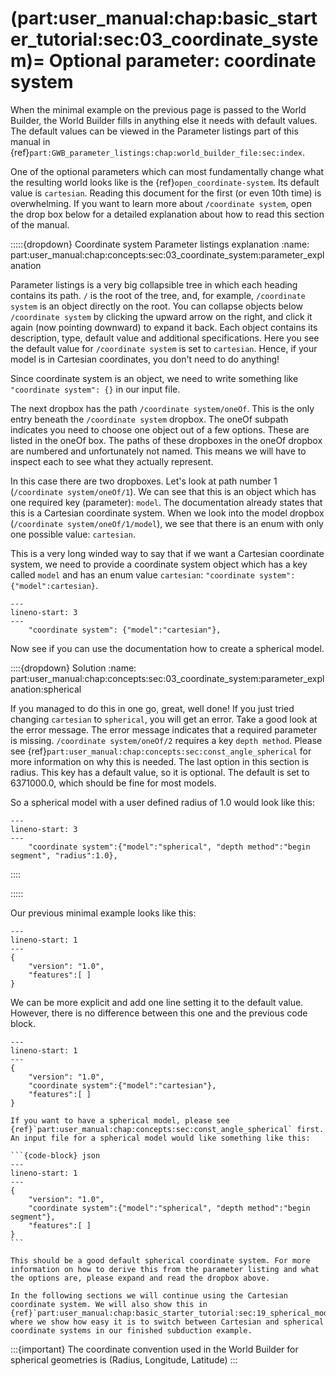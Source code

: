 (part:user_manual:chap:basic_starter_tutorial:sec:03_coordinate_system)=
Optional parameter: coordinate system
=====================================


When the minimal example on the previous page is passed to the World Builder, the World Builder fills in anything else it needs with default values. The default values can be viewed in the Parameter listings part of this manual in {ref}`part:GWB_parameter_listings:chap:world_builder_file:sec:index`.

One of the optional parameters which can most fundamentally change what the resulting world looks like is the {ref}`open_coordinate-system`. Its default value is `cartesian`. Reading this document for the first (or even 10th time) is overwhelming. If you want to learn more about `/coordinate system`, open the drop box below for a detailed explanation about how to read this section of the manual.

:::::{dropdown} Coordinate system Parameter listings explanation
:name: part:user_manual:chap:concepts:sec:03_coordinate_system:parameter_explanation

Parameter listings is a very big collapsible tree in which each heading contains its path. `/` is the root of the tree, and, for example, `/coordinate system` is an object directly on the root. You can collapse objects below `/coordinate system` by clicking the upward arrow on the right, and click it again (now pointing downward) to expand it back. Each object contains its description, type, default value and additional specifications. Here you see the default value for `/coordinate system` is set to `cartesian`. Hence, if your model is in Cartesian coordinates, you don't need to do anything!

Since coordinate system is an object, we need to write something like `"coordinate system": {}` in our input file. 

The next dropbox has the path `/coordinate system/oneOf`. This is the only entry beneath the `/coordinate system` dropbox. The oneOf subpath indicates you need to choose one object out of a few options. These are listed in the oneOf box. The paths of these dropboxes in the oneOf dropbox are numbered and unfortunately not named. This means we will have to inspect each to see what they actually represent.

 In this case there are two dropboxes. Let's look at path number 1 (`/coordinate system/oneOf/1`). We can see that this is an object which has one required key (parameter): `model`. The documentation already states that this is a Cartesian coordinate system. When we look into the model dropbox (`/coordinate system/oneOf/1/model`), we see that there is an enum with only one possible value: `cartesian`. 
 
 This is a very long winded way to say that if we want a Cartesian coordinate system, we need to provide a coordinate system object which has a key called `model` and has an enum value `cartesian`: `"coordinate system": {"model":cartesian}`.

```{code-block} json
---
lineno-start: 3
---
    "coordinate system": {"model":"cartesian"}, 
```

 Now see if you can use the documentation how to create a spherical model.

::::{dropdown} Solution
:name: part:user_manual:chap:concepts:sec:03_coordinate_system:parameter_explanation:spherical

If you managed to do this in one go, great, well done! If you just tried changing `cartesian` to `spherical`, you will get an error. Take a good look at the error message. The error message indicates that a required parameter is missing. `/coordinate system/oneOf/2` requires a key `depth method`. Please see {ref}`part:user_manual:chap:concepts:sec:const_angle_spherical` for more information on why this is needed. The last option in this section is radius. This key has a default value, so it is optional. The default is set to 6371000.0, which should be fine for most models.

So a spherical model with a user defined radius of 1.0 would look like this:

```{code-block} json
---
lineno-start: 3
---
    "coordinate system":{"model":"spherical", "depth method":"begin segment", "radius":1.0}, 
```

::::


:::::

Our previous minimal example looks like this:
```{code-block} json
---
lineno-start: 1
---
{
    "version": "1.0",
    "features":[ ]
}
```


We can be more explicit and add one line setting it to the default value. However, there is no difference between this one and the previous code block. 
```{code-block} json
---
lineno-start: 1
---
{
    "version": "1.0",
    "coordinate system":{"model":"cartesian"},
    "features":[ ]
}
```

````{note}
If you want to have a spherical model, please see {ref}`part:user_manual:chap:concepts:sec:const_angle_spherical` first. An input file for a spherical model would like something like this:

```{code-block} json
---
lineno-start: 1
---
{
    "version": "1.0",
    "coordinate system":{"model":"spherical", "depth method":"begin segment"}, 
    "features":[ ]
}
```

This should be a good default spherical coordinate system. For more information on how to derive this from the parameter listing and what the options are, please expand and read the dropbox above.

In the following sections we will continue using the Cartesian coordinate system. We will also show this in  {ref}`part:user_manual:chap:basic_starter_tutorial:sec:19_spherical_models`, where we show how easy it is to switch between Cartesian and spherical coordinate systems in our finished subduction example.
````

:::{important}
The coordinate convention used in the World Builder for spherical geometries is (Radius, Longitude, Latitude)
:::
